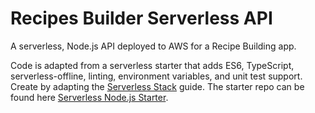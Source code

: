 # Recipes Builder Serverless API

A serverless, Node.js API deployed to AWS for a Recipe Building app. 

Code is adapted from a serverless starter that adds ES6, TypeScript, serverless-offline, linting, environment variables, and unit test support. Create by adapting the [Serverless Stack](http://serverless-stack.com) guide. The starter repo can be found here [Serverless Node.js Starter](https://github.com/AnomalyInnovations/serverless-nodejs-starter).

